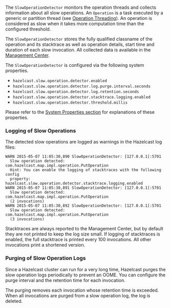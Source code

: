 
The `SlowOperationDetector` monitors the operation threads and collects information about all slow operations. An `Operation` is a task executed by a generic or partition thread (see [Operation Threading](/02_Threading_Model/03_Operation_Threading.md)). An operation is considered as slow when it takes more computation time than the configured threshold.

The `SlowOperationDetector` stores the fully qualified classname of the operation and its stacktrace as well as operation details, start time and duration of each slow invocation. All collected data is available in the [Management Center](http://docs.hazelcast.org/docs/management-center/3.8.3/manual/html/).

The `SlowOperationDetector` is configured via the following system properties.

- `hazelcast.slow.operation.detector.enabled`
- `hazelcast.slow.operation.detector.log.purge.interval.seconds`
- `hazelcast.slow.operation.detector.log.retention.seconds`
- `hazelcast.slow.operation.detector.stacktrace.logging.enabled`
- `hazelcast.slow.operation.detector.threshold.millis`

Please refer to the [System Properties section](25_System_Properties.md) for explanations of these properties.

### Logging of Slow Operations

The detected slow operations are logged as warnings in the Hazelcast log files:

```
WARN 2015-05-07 11:05:30,890 SlowOperationDetector: [127.0.0.1]:5701
  Slow operation detected: com.hazelcast.map.impl.operation.PutOperation
  Hint: You can enable the logging of stacktraces with the following config
  property: hazelcast.slow.operation.detector.stacktrace.logging.enabled
WARN 2015-05-07 11:05:30,891 SlowOperationDetector: [127.0.0.1]:5701
  Slow operation detected: com.hazelcast.map.impl.operation.PutOperation
  (2 invocations)
WARN 2015-05-07 11:05:30,892 SlowOperationDetector: [127.0.0.1]:5701
  Slow operation detected: com.hazelcast.map.impl.operation.PutOperation
  (3 invocations)
```

Stacktraces are always reported to the Management Center, but by default they are not printed to keep the log size small. If logging of stacktraces is enabled, the full stacktrace is printed every 100 invocations. All other invocations print a shortened version.

### Purging of Slow Operation Logs

Since a Hazelcast cluster can run for a very long time, Hazelcast purges the slow operation logs periodically to prevent an OOME. You can configure the purge interval and the retention time for each invocation.

The purging removes each invocation whose retention time is exceeded. When all invocations are purged from a slow operation log, the log is deleted.
